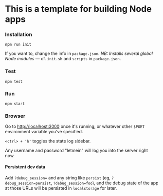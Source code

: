 # This is a template for building Node apps

### Installation
`npm run init`

If you want to, change the info in `package.json`. *NB: Installs several global Node modules* &mdash; cf. `init.sh` and `scripts` in `package.json`.

### Test
`npm test`

### Run
`npm start`

### Browser
Go to [http://localhost:3000](http://localhost:3000 "Visit in browser") once it's running, or whatever other `$PORT` environment variable you've specified.

`<ctrl> + 'h'` toggles the state log sidebar.

Any username and password "letmein" will log you into the server right now.

#### Persistent dev data
Add `?debug_session=` and any string like `persist` (eg, `?debug_session=persist`, `?debug_session=foo`), and the debug state of the app at those URLs will be persisted in `localstorage` for later.
